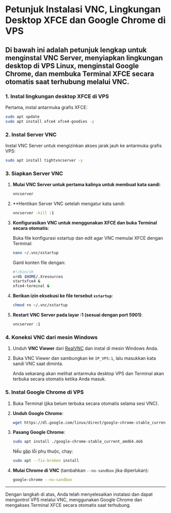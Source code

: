 
# Petunjuk Instalasi VNC, Lingkungan Desktop XFCE dan Google Chrome di VPS

Di bawah ini adalah petunjuk lengkap untuk menginstal VNC Server, menyiapkan lingkungan desktop di VPS Linux, menginstal Google Chrome, dan membuka Terminal XFCE secara otomatis saat terhubung melalui VNC.
---

### 1. Instal lingkungan desktop XFCE di VPS

Pertama, instal antarmuka grafis XFCE:

```bash
sudo apt update
sudo apt install xfce4 xfce4-goodies -y
```

### 2. Instal Server VNC

Instal VNC Server untuk mengizinkan akses jarak jauh ke antarmuka grafis VPS:

```bash
sudo apt install tightvncserver -y
```

### 3. Siapkan Server VNC

1. **Mulai VNC Server untuk pertama kalinya untuk membuat kata sandi**:

   ```bash
   vncserver
   ```

2. **Hentikan Server VNC setelah mengatur kata sandi:

   ```bash
   vncserver -kill :1
   ```

3. **Konfigurasikan VNC untuk menggunakan XFCE dan buka Terminal secara otomatis**:

   Buka file konfigurasi xstartup dan edit agar VNC memulai XFCE dengan Terminal:

   ```bash
   nano ~/.vnc/xstartup
   ```

   Ganti konten file dengan:

   ```bash
   #!/bin/sh
   xrdb $HOME/.Xresources
   startxfce4 &
   xfce4-terminal &
   ```

4. **Berikan izin eksekusi ke file tersebut `xstartup`**:

   ```bash
   chmod +x ~/.vnc/xstartup
   ```

5. **Restart VNC Server pada layar :1 (sesuai dengan port 5901)**:

   ```bash
   vncserver :1
   ```

### 4. Koneksi VNC dari mesin Windows

1. Unduh **VNC Viewer** dari [RealVNC](https://www.realvnc.com/en/connect/download/viewer/) dan instal di mesin Windows Anda.
2. Buka VNC Viewer dan sambungkan ke `IP_VPS:1`, lalu masukkan kata sandi VNC saat diminta.

   Anda sekarang akan melihat antarmuka desktop VPS dan Terminal akan terbuka secara otomatis ketika Anda masuk.

### 5. Instal Google Chrome di VPS

1. Buka Terminal (jika belum terbuka secara otomatis selama sesi VNC).
2. **Unduh Google Chrome**:

   ```bash
   wget https://dl.google.com/linux/direct/google-chrome-stable_current_amd64.deb
   ```

3. **Pasang Google Chrome**:

   ```bash
   sudo apt install ./google-chrome-stable_current_amd64.deb
   ```

   Nếu gặp lỗi phụ thuộc, chạy:

   ```bash
   sudo apt --fix-broken install
   ```

4. **Mulai Chrome di VNC** (tambahkan `--no-sandbox` jika diperlukan):

   ```bash
   google-chrome --no-sandbox
   ```

---

Dengan langkah di atas, Anda telah menyelesaikan instalasi dan dapat mengontrol VPS melalui VNC, menggunakan Google Chrome dan mengakses Terminal XFCE secara otomatis saat terhubung.

